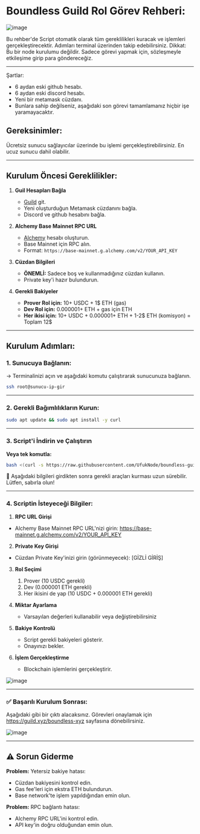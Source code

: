 # Boundless Guild Rol Görev Rehberi:
![image](https://github.com/user-attachments/assets/a5167f89-915b-4767-b012-13f766421209)

Bu rehber'de Script otomatik olarak tüm gereklilikleri kuracak ve işlemleri gerçekleştirecektir. Adımları terminal üzerinden takip edebilirsiniz.
Dikkat: 
Bu bir node kurulumu değildir. Sadece görevi yapmak için, sözleşmeyle etkileşime girip para göndereceğiz.

---

Şartlar:

- 6 aydan eski github hesabı.
- 6 aydan eski discord hesabı.
- Yeni bir metamask cüzdanı.
- Bunlara sahip değilseniz, aşağıdaki son görevi tamamlamanız hiçbir işe yaramayacaktır.
  

## Gereksinimler:

Ücretsiz sunucu sağlayıcılar üzerinde bu işlemi gerçekleştirebilirsiniz. En ucuz sunucu dahil olabilir.

---

## Kurulum Öncesi Gereklilikler:

1. **Guil Hesapları Bağla**
   - [Guild](https://guild.xyz/boundless-xyz) git.
   - Yeni oluşturduğun Metamask cüzdanını bağla.
   - Discord ve github hesabını bağla.

1. **Alchemy Base Mainnet RPC URL**
   - [Alchemy](https://www.alchemy.com/) hesabı oluşturun.
   - Base Mainnet için RPC alın.
   - Format: `https://base-mainnet.g.alchemy.com/v2/YOUR_API_KEY`

2. **Cüzdan Bilgileri**
   - **ÖNEMLİ:** Sadece boş ve kullanmadığınız cüzdan kullanın.
   - Private key'i hazır bulundurun.
  
3. **Gerekli Bakiyeler**
   - **Prover Rol için:** 10+ USDC + 1$ ETH (gas)
   - **Dev Rol için:** 0.000001+ ETH + gas için ETH
   - **Her ikisi için:** 10+ USDC + 0.000001+ ETH + 1-2$ ETH (komisyon) = Toplam 12$
  
---

## Kurulum Adımları:

### 1. Sunucuya Bağlanın:

→ Terminalinizi açın ve aşağıdaki komutu çalıştırarak sunucunuza bağlanın.
```bash
ssh root@sunucu-ip-gir
```

---

### 2. Gerekli Bağımlılıkların Kurun:

```bash
sudo apt update && sudo apt install -y curl
```

---

### 3. Script'i İndirin ve Çalıştırın

**Veya tek komutla:**
```bash
bash <(curl -s https://raw.githubusercontent.com/UfukNode/boundless-guild-rol/refs/heads/main/guild.sh)
```

📌 Aşağıdaki bilgileri girdikten sonra gerekli araçları kurması uzun sürebilir. Lütfen, sabırla olun! 

---

### 4. Scriptin İsteyeceği Bilgiler:

1. **RPC URL Girişi**
- Alchemy Base Mainnet RPC URL'nizi girin: https://base-mainnet.g.alchemy.com/v2/YOUR_API_KEY

2. **Private Key Girişi**
- Cüzdan Private Key'inizi girin (görünmeyecek): [GİZLİ GİRİŞ]

3. **Rol Seçimi**
   1) Prover (10 USDC gerekli)
   2) Dev (0.000001 ETH gerekli)
   3) Her ikisini de yap (10 USDC + 0.000001 ETH gerekli)

4. **Miktar Ayarlama**
   - Varsayılan değerleri kullanabilir veya değiştirebilirsiniz

5. **Bakiye Kontrolü**
   - Script gerekli bakiyeleri gösterir.
   - Onayınızı bekler.

5. **İşlem Gerçekleştirme**
   - Blockchain işlemlerini gerçekleştirir.
  
![image](https://github.com/user-attachments/assets/b71153d6-af64-4247-9fb1-171cf4f61351)

---

### ✅ Başarılı Kurulum Sonrası:

Aşağıdaki gibi bir çıktı alacaksınız. Görevleri onaylamak için https://guild.xyz/boundless-xyz sayfasına dönebilirsiniz.

![image](https://github.com/user-attachments/assets/b3e8a145-fd08-4a82-99a4-fa45d9e80fc2)

---

## ⚠️ Sorun Giderme

**Problem:** Yetersiz bakiye hatası:
- Cüzdan bakiyesini kontrol edin.
- Gas fee'leri için ekstra ETH bulundurun.
- Base network'te işlem yapıldığından emin olun.

**Problem:** RPC bağlantı hatası:
- Alchemy RPC URL'ini kontrol edin.
- API key'in doğru olduğundan emin olun.

